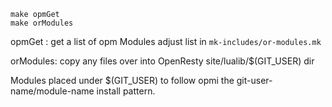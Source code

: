 <!--

-->

```
make opmGet
make orModules
```

 opmGet : get a list of opm Modules
 adjust list in `mk-includes/or-modules.mk`

 orModules: copy any files over into OpenResty site/lualib/$(GIT_USER)  dir

Modules placed under $(GIT_USER) to follow opmi the git-user-name/module-name install pattern.

